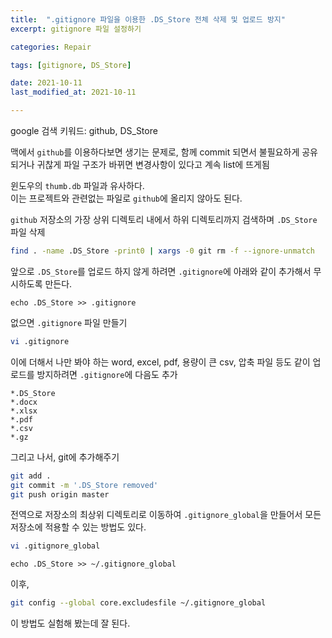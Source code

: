 ```yaml
---
title:  ".gitignore 파일을 이용한 .DS_Store 전체 삭제 및 업로드 방지"
excerpt: gitignore 파일 설정하기

categories: Repair

tags: [gitignore, DS_Store]

date: 2021-10-11
last_modified_at: 2021-10-11

---
```


google 검색 키워드: github, DS_Store

맥에서 `github`를 이용하다보면 생기는 문제로, 함께 commit 되면서 불필요하게 공유되거나 귀찮게 파일 구조가 바뀌면 변경사항이 있다고 계속 list에 뜨게됨

윈도우의 `thumb.db` 파일과 유사하다.  
이는 프로젝트와 관련없는 파일로 `github`에 올리지 않아도 된다.

`github` 저장소의 가장 상위 디렉토리 내에서 하위 디렉토리까지 검색하며 `.DS_Store` 파일 삭제

```zsh
find . -name .DS_Store -print0 | xargs -0 git rm -f --ignore-unmatch
```

앞으로 `.DS_Store`를 업로드 하지 않게 하려면 `.gitignore`에 아래와 같이 추가해서 무시하도록 만든다.

```vim
echo .DS_Store >> .gitignore
```

없으면 `.gitignore` 파일 만들기

```zsh
vi .gitignore
```

이에 더해서 나만 봐야 하는 word, excel, pdf, 용량이 큰 csv, 압축 파일 등도 같이 업로드를 방지하려면 `.gitignore`에 다음도 추가

```vim
*.DS_Store
*.docx
*.xlsx
*.pdf
*.csv
*.gz
```

그리고 나서, git에 추가해주기

```zsh
git add .
git commit -m '.DS_Store removed'
git push origin master
```

전역으로 저장소의 최상위 디렉토리로 이동하여 `.gitignore_global`을 만들어서 모든 저장소에 적용할 수 있는 방법도 있다.

```zsh
vi .gitignore_global
```

```vim
echo .DS_Store >> ~/.gitignore_global
```

이후,

```zsh
git config --global core.excludesfile ~/.gitignore_global
```

이 방법도 실험해 봤는데 잘 된다.
